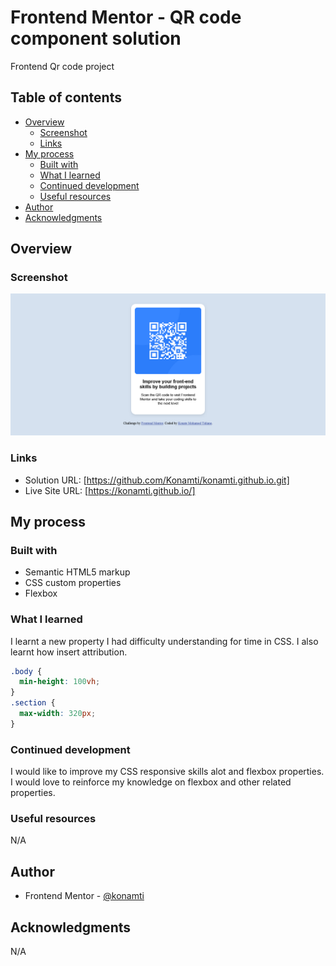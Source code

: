 # Frontend Mentor - QR code component solution

Frontend Qr code project

## Table of contents

- [Overview](#overview)
  - [Screenshot](#screenshot)
  - [Links](#links)
- [My process](#my-process)
  - [Built with](#built-with)
  - [What I learned](#what-i-learned)
  - [Continued development](#continued-development)
  - [Useful resources](#useful-resources)
- [Author](#author)
- [Acknowledgments](#acknowledgments)

## Overview

### Screenshot

![](./qrCodeProjectScreenshoot.png)

### Links

- Solution URL: [https://github.com/Konamti/konamti.github.io.git]
- Live Site URL: [https://konamti.github.io/]

## My process

### Built with

- Semantic HTML5 markup
- CSS custom properties
- Flexbox

### What I learned

I learnt a new property I had difficulty understanding for time in CSS. I also learnt how insert attribution.

```css
.body {
  min-height: 100vh;
}
.section {
  max-width: 320px;
}
```

### Continued development

I would like to improve my CSS responsive skills alot and flexbox properties. I would love to reinforce my knowledge on flexbox and other related properties.

### Useful resources

N/A

## Author

- Frontend Mentor - [@konamti](https://www.frontendmentor.io/profile/konamti)

## Acknowledgments

N/A
